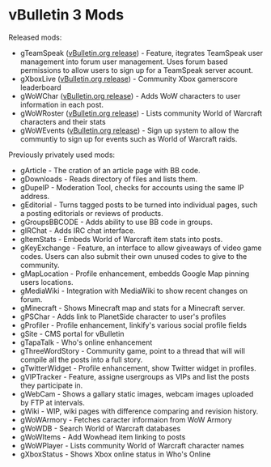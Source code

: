 # vBulletin 3 Mods

Released mods:

* gTeamSpeak ([vBulletin.org release](https://www.vbulletin.org/forum/showthread.php?t=122221)) - Feature, itegrates TeamSpeak user management into forum user management. Uses forum based permissions to allow users to sign up for a TeamSpeak server acount.
* gXboxLive ([vBulletin.org release](https://www.vbulletin.org/forum/showthread.php?t=139958)) - Community Xbox gamerscore leaderboard 
* gWoWChar ([vBulletin.org release](https://www.vbulletin.org/forum/showthread.php?t=141455)) - Adds WoW characters to user information in each post.
* gWoWRoster ([vBulletin.org release](https://www.vbulletin.org/forum/showthread.php?t=170605)) - Lists community World of Warcraft characters and their stats
* gWoWEvents ([vBulletin.org release](https://www.vbulletin.org/forum/showthread.php?t=170592)) - Sign up system to allow the communtiy to sign up for events such as World of Warcraft raids. 

Previously privately used mods:

* gArticle - The cration of an article page with BB code.
* gDownloads - Reads directory of files and lists them.
* gDupeIP - Moderation Tool, checks for accounts using the same IP address.
* gEditorial - Turns tagged posts to be turned into individual pages, such a posting editorials or reviews of products.
* gGroupsBBCODE - Adds ability to use BB code in groups.
* gIRChat - Adds IRC chat interface.
* gItemStats - Embeds World of Warcraft item stats into posts.
* gKeyExchange - Feature, an interface to allow giveaways of video game codes. Users can also submit their own unused codes to give to the community.
* gMapLocation - Profile enhancement, embedds Google Map pinning users locations.
* gMediaWiki - Integration with MediaWiki to show recent changes on forum.
* gMinecraft - Shows Minecraft map and stats for a Minecraft server.
* gPSChar - Adds link to PlanetSide character to user's profiles
* gProfiler - Profile enhancement, linkify's various social profile fields
* gSite - CMS portal for vBulletin
* gTapaTalk - Who's online enhancement
* gThreeWordStory - Community game, point to a thread that will will compile all the posts into a full story.
* gTwitterWidget - Profile enhancement, show Twitter widget in profiles.
* gVIPTracker - Feature, assigne usergroups as VIPs and list the posts they participate in.
* gWebCam - Shows a gallary static images, webcam images uploaded by FTP at intervals.
* gWiki - WIP, wiki pages with difference comparing and revision history.
* gWoWArmory - Fetches caracter informaion from WoW Armory
* gWoWDB - Search World of Warcraft databases
* gWoWItems - Add Wowhead item linking to posts
* gWoWPlayer - Lists community World of Warcraft character names
* gXboxStatus - Shows Xbox online status in Who's Online
